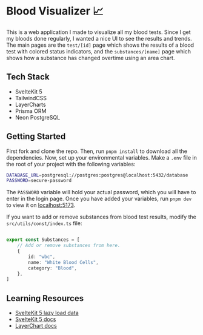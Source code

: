 # Blood Visualizer 📈

This is a web application I made to visualize all my blood tests. Since I get my bloods done regularly, I wanted a nice UI to see the results and trends. The main pages are the `test/[id]` page which shows the results of a blood test with colored status indicators, and the `substances/[name]` page which shows how a substance has changed overtime using an area chart.

## Tech Stack

- SvelteKit 5
- TailwindCSS
- LayerCharts
- Prisma ORM
- Neon PostgreSQL

## Getting Started

First fork and clone the repo. Then, run `pnpm install` to download all the dependencies. Now, set up your environmental variables. Make a `.env` file in the root of your project with the following variables:

```sh
DATABASE_URL=postgresql://postgres:postgres@localhost:5432/database
PASSWORD=secure-password
```

The `PASSWORD` variable will hold your actual password, which you will have to enter in the login page. Once you have added your variables, run `pnpm dev` to view it on [localhost:5173](http://localhost:5173).

If you want to add or remove substances from blood test results, modify the `src/utils/const/index.ts` file:

```ts

export const Substances = [
    // Add or remove substances from here.
    {
        id: "wbc",
        name: "White Blood Cells",
        category: "Blood",
    },
]
```

## Learning Resources

- [SvelteKit 5 lazy load data](https://svelte.dev/docs/svelte/await)
- [SvelteKit 5 docs](https://svelte.dev)
- [LayerChart docs](https://www.layerchart.com)